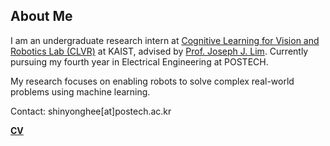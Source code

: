 ## About Me
I am an undergraduate research intern at [Cognitive Learning for Vision and Robotics Lab (CLVR)](https://www.clvrai.com/) at KAIST, advised by [Prof. Joseph J. Lim](https://clvrai.com/web_lim/). Currently pursuing my fourth year in Electrical Engineering at POSTECH.


My research focuses on enabling robots to solve complex real-world problems using machine learning.

Contact: shinyonghee[at]postech.ac.kr

**[CV](/assets/YongheeShin_CV.pdf)**
